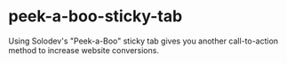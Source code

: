 # peek-a-boo-sticky-tab
Using Solodev's "Peek-a-Boo" sticky tab gives you another call-to-action method to increase website conversions.
